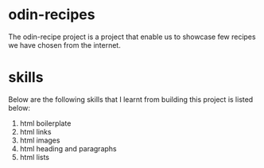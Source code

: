 # odin-recipes

The odin-recipe project is a project that enable us to showcase few recipes we have chosen from the internet. 

# skills
Below are the following skills that I learnt from building this project is listed below:
<ol>
<li>html boilerplate</li>
<li>html links</li>
<li>html images</li>
<li>html heading and paragraphs</li>
<li>html lists</li>
</ol>